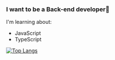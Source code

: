 ### I want to be a Back-end developer🙂

I'm learning about:
- JavaScript
- TypeScript

[![Top Langs](https://github-readme-stats.vercel.app/api/top-langs/?username=pjp0704&layout=compact)](https://github.com/anuraghazra/github-readme-stats)
